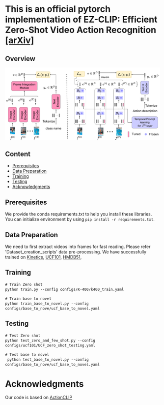 # This is an official pytorch implementation of EZ-CLIP: Efficient Zero-Shot Video Action Recognition [[arXiv]](https://arxiv.org/abs/2312.08010)




## Overview

![EZ-CLIP](EZ-CLIP.png)


## Content 
- [Prerequisites](#prerequisites)
- [Data Preparation](#data-preparation)
- [Training](#training)
- [Testing](#testing)
- [Acknowledgments](#Acknowledgments)

## Prerequisites

We provide the conda requirements.txt to help you install these libraries. You can initialize environment by using `pip install -r requirements.txt`.

## Data Preparation
We need to first extract videos into frames for fast reading. Please refer 'Dataset_creation_scripts' data pre-processing.
We have successfully trained on [Kinetics](https://deepmind.com/research/open-source/open-source-datasets/kinetics/), [UCF101](http://crcv.ucf.edu/data/UCF101.php), [HMDB51](http://serre-lab.clps.brown.edu/resource/hmdb-a-large-human-motion-database/),

## Training
```
# Train Zero shot
python train.py --config configs/K-400/k400_train.yaml

```
```
# Train base to novel
python train_base_to_novel.py --config configs/base_to_nove/ucf_base_to_novel.yaml
```


## Testing
```
# Test Zero shot
python test_zero_and_few_shot.py --config configs/ucf101/UCF_zero_shot_testing.yaml

```
```
# Test base to novel
 python test_base_to_novel.py --config configs/base_to_nove/ucf_base_to_novel.yaml 
```


# Acknowledgments
Our code is based on [ActionCLIP](https://github.com/sallymmx/ActionCLIP?tab=readme-ov-file) 

